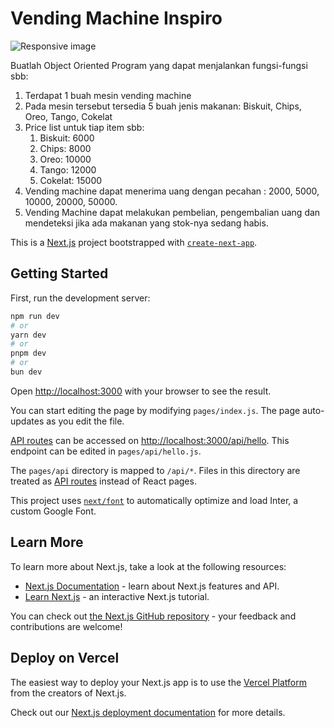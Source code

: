 # Vending Machine Inspiro

<img src="https://tinyurl.com/29b4hspe" class="img-fluid" alt="Responsive image">

Buatlah Object Oriented Program yang dapat menjalankan fungsi-fungsi sbb:
1. Terdapat 1 buah mesin vending machine
2. Pada mesin tersebut tersedia 5 buah jenis makanan: Biskuit, Chips, Oreo, Tango, Cokelat
3. Price list untuk tiap item sbb:
    1)  Biskuit: 6000
    2)  Chips: 8000
    3)  Oreo: 10000
    4)  Tango: 12000
    5)  Cokelat: 15000
4. Vending machine dapat menerima uang dengan pecahan : 2000, 5000, 10000, 20000, 50000.
5. Vending Machine dapat melakukan pembelian, pengembalian uang dan mendeteksi jika ada makanan yang stok-nya sedang habis.

This is a [Next.js](https://nextjs.org/) project bootstrapped with [`create-next-app`](https://github.com/vercel/next.js/tree/canary/packages/create-next-app).

## Getting Started

First, run the development server:

```bash
npm run dev
# or
yarn dev
# or
pnpm dev
# or
bun dev
```

Open [http://localhost:3000](http://localhost:3000) with your browser to see the result.

You can start editing the page by modifying `pages/index.js`. The page auto-updates as you edit the file.

[API routes](https://nextjs.org/docs/api-routes/introduction) can be accessed on [http://localhost:3000/api/hello](http://localhost:3000/api/hello). This endpoint can be edited in `pages/api/hello.js`.

The `pages/api` directory is mapped to `/api/*`. Files in this directory are treated as [API routes](https://nextjs.org/docs/api-routes/introduction) instead of React pages.

This project uses [`next/font`](https://nextjs.org/docs/basic-features/font-optimization) to automatically optimize and load Inter, a custom Google Font.

## Learn More

To learn more about Next.js, take a look at the following resources:

- [Next.js Documentation](https://nextjs.org/docs) - learn about Next.js features and API.
- [Learn Next.js](https://nextjs.org/learn) - an interactive Next.js tutorial.

You can check out [the Next.js GitHub repository](https://github.com/vercel/next.js/) - your feedback and contributions are welcome!

## Deploy on Vercel

The easiest way to deploy your Next.js app is to use the [Vercel Platform](https://vercel.com/new?utm_medium=default-template&filter=next.js&utm_source=create-next-app&utm_campaign=create-next-app-readme) from the creators of Next.js.

Check out our [Next.js deployment documentation](https://nextjs.org/docs/deployment) for more details.

